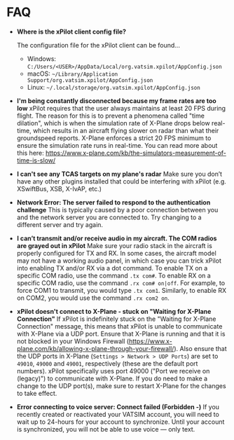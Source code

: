 # FAQ

* **Where is the xPilot client config file?**
  
  The configuration file for the xPilot client can be found...
    * Windows: `C:/Users/<USER>/AppData/Local/org.vatsim.xpilot/AppConfig.json`
    * macOS: `~/Library/Application Support/org.vatsim.xpilot/AppConfig.json`
    * Linux: `~/.local/storage/org.vatsim.xpilot/AppConfig.json`

* **I'm being constantly disconnected because my frame rates are too low**
xPilot requires that the user always maintains at least 20 FPS during flight. The reason for this is to prevent a phenomena called "time dilation", which is when the simulation rate of X-Plane drops below real-time, which results in an aircraft flying slower on radar than what their groundspeed reports. X-Plane enforces a strict 20 FPS minimum to ensure the simulation rate runs in real-time. You can read more about this here: https://www.x-plane.com/kb/the-simulators-measurement-of-time-is-slow/

* **I can't see any TCAS targets on my plane's radar**
Make sure you don’t have any other plugins installed that could be interfering with xPilot (e.g. XSwiftBus, XSB, X-IvAP, etc.)

* **Network Error: The server failed to respond to the authentication challenge**
This is typically caused by a poor connection between you and the network server you are connected to. Try changing to a different server and try again.

* **I can’t transmit and/or receive audio in my aircraft. The COM radios are grayed out in xPilot**
Make sure your radio stack in the aircraft is properly configured for TX and RX. In some cases, the aircraft model may not have a working audio panel, in which case you can trick xPilot into enabling TX and/or RX via a dot command. To enable TX on a specific COM radio, use the command `.tx com#`. To enable RX on a specific COM radio, use the command `.rx com# on|off`. For example, to force COM1 to transmit, you would type `.tx com1`. Similarly, to enable RX on COM2, you would use the command `.rx com2 on`.

* **xPilot doesn't connect to X-Plane - stuck on "Waiting for X-Plane Connection"**
If xPilot is indefinitely stuck on the "Waiting for X-Plane Connection" message, this means that xPilot is unable to communicate with X-Plane via a UDP port. Ensure that X-Plane is running and that it is not blocked in your Windows Firewall (https://www.x-plane.com/kb/allowing-x-plane-through-your-firewall/). Also ensure that the UDP ports in X-Plane (`Settings > Network > UDP Ports`) are set to `49010`, `49000` and `49001`, respectively (these are the default port numbers). xPilot specifically uses port 49000 ("Port we receive on (legacy)") to communicate with X-Plane. If you do need to make a change to the UDP port(s), make sure to restart X-Plane for the changes to take effect.

* **Error connecting to voice server: Connect failed (Forbidden -)**
If you recently created or reactivated your VATSIM account, you will need to wait up to 24-hours for your account to synchronize. Until your account is synchronized, you will not be able to use voice &mdash; only text.